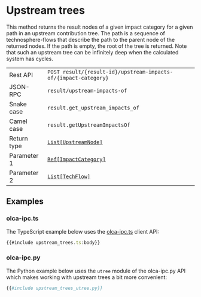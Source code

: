# Upstream trees

This method returns the result nodes of a given impact category for a given
path in an upstream contribution tree. The path is a sequence of
technosphere-flows that describe the path to the parent node of the returned
nodes. If the path is empty, the root of the tree is returned. Note that such
an upstream tree can be infinitely deep when the calculated system has cycles.

|             |                             |
| ----------- | --------------------------- |
| Rest API    | `POST result/{result-id}/upstream-impacts-of/{impact-category}` |
| JSON-RPC    | `result/upstream-impacts-of` |
| Snake case  | `result.get_upstream_impacts_of` |
| Camel case  | `result.getUpstreamImpactsOf` |
| Return type | [`List[UpstreamNode]`](http://greendelta.github.io/olca-schema/classes/UpstreamNode.html) |
| Parameter 1 | [`Ref[ImpactCategory]`](http://greendelta.github.io/olca-schema/classes/Ref.html) |
| Parameter 2 | [`List[TechFlow]`](http://greendelta.github.io/olca-schema/classes/TechFlow.html) |


## Examples

### olca-ipc.ts

The TypeScript example below uses the
[olca-ipc.ts](https://github.com/GreenDelta/olca-ipc.ts) client API:

```ts
{{#include upstream_trees.ts:body}}
```

### olca-ipc.py

The Python example below uses the `utree` module of the olca-ipc.py API which
makes working with upstream trees a bit more convenient:

```py
{{#include upstream_trees_utree.py}}
```

